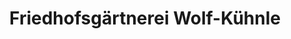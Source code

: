 ---
title: "Friedhofsgärtnerei Wolf-Kühnle"
url: /backnang/friedhofsgaertnerei-wolf-kuehnle/
shop: Blumen
---